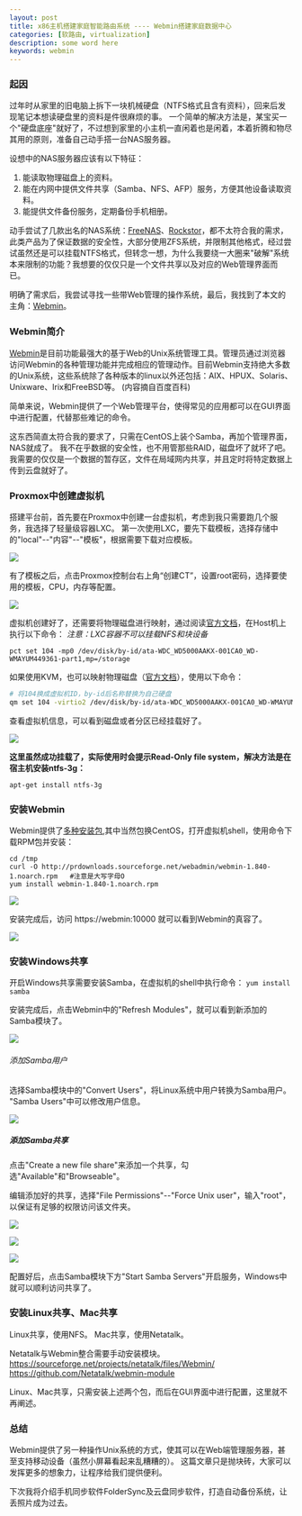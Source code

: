 ```yaml
---
layout: post
title: x86主机搭建家庭智能路由系统 ---- Webmin搭建家庭数据中心
categories: [软路由, virtualization]
description: some word here
keywords: webmin
---
```


### 起因
过年时从家里的旧电脑上拆下一块机械硬盘（NTFS格式且含有资料），回来后发现笔记本想读硬盘里的资料是件很麻烦的事。
一个简单的解决方法是，某宝买一个"硬盘底座"就好了，不过想到家里的小主机一直闲着也是闲着，本着折腾和物尽其用的原则，准备自己动手搭一台NAS服务器。

设想中的NAS服务器应该有以下特征：
1. 能读取物理磁盘上的资料。
2. 能在内网中提供文件共享（Samba、NFS、AFP）服务，方便其他设备读取资料。
3. 能提供文件备份服务，定期备份手机相册。

动手尝试了几款出名的NAS系统：[FreeNAS](http://freenas.org)、[Rockstor](http://rockstor.com)，都不太符合我的需求，此类产品为了保证数据的安全性，大部分使用ZFS系统，并限制其他格式，经过尝试虽然还是可以挂载NTFS格式，但转念一想，为什么我要绕一大圈来"破解"系统本来限制的功能？我想要的仅仅只是一个文件共享以及对应的Web管理界面而已。

明确了需求后，我尝试寻找一些带Web管理的操作系统，最后，我找到了本文的主角：[Webmin](http://webmin.com/)。

### Webmin简介
[Webmin](http://webmin.com/)是目前功能最强大的基于Web的Unix系统管理工具。管理员通过浏览器访问Webmin的各种管理功能并完成相应的管理动作。目前Webmin支持绝大多数的Unix系统，这些系统除了各种版本的linux以外还包括：AIX、HPUX、Solaris、Unixware、Irix和FreeBSD等。
(内容摘自百度百科)

简单来说，Webmin提供了一个Web管理平台，使得常见的应用都可以在GUI界面中进行配置，代替那些难记的命令。

这东西简直太符合我的要求了，只需在CentOS上装个Samba，再加个管理界面，NAS就成了。
我不在乎数据的安全性，也不用管那些RAID，磁盘坏了就坏了吧。
我需要的仅仅是一个数据的暂存区，文件在局域网内共享，并且定时将特定数据上传到云盘就好了。

### Proxmox中创建虚拟机
搭建平台前，首先要在Proxmox中创建一台虚拟机，考虑到我只需要跑几个服务，我选择了轻量级容器LXC。
第一次使用LXC，要先下载模板，选择存储中的"local"--"内容"--"模板"，根据需要下载对应模板。

![](/images/blog/2017-05-27-route-webmin/proxmox-createvm.png)

有了模板之后，点击Proxmox控制台右上角“创建CT”，设置root密码，选择要使用的模板，CPU，内存等配置。

![](/images/blog/2017-05-27-route-webmin/proxmox-createvm2.png)

虚拟机创建好了，还需要将物理磁盘进行映射，通过阅读[官方文档](https://pve.proxmox.com/wiki/Linux_Container)，在Host机上执行以下命令：
*注意：LXC容器不可以挂载NFS和块设备*

```language
pct set 104 -mp0 /dev/disk/by-id/ata-WDC_WD5000AAKX-001CA0_WD-WMAYUM449361-part1,mp=/storage
```
如果使用KVM，也可以映射物理磁盘（[官方文档](https://pve.proxmox.com/wiki/Physical_disk_to_kvm)），使用以下命令：
```bash
# 将104换成虚拟机ID，by-id后名称替换为自己硬盘
qm set 104 -virtio2 /dev/disk/by-id/ata-WDC_WD5000AAKX-001CA0_WD-WMAYUM449361
```
查看虚拟机信息，可以看到磁盘或者分区已经挂载好了。

![](/images/blog/2017-05-27-route-webmin/proxmox-hardware.png)

**这里虽然成功挂载了，实际使用时会提示Read-Only file system，解决方法是在宿主机安装ntfs-3g：**
```language
apt-get install ntfs-3g
```

### 安装Webmin
Webmin提供了[多种安装包](http://webmin.com/download.html),其中当然包换CentOS，打开虚拟机shell，使用命令下载RPM包并安装：
```language
cd /tmp
curl -O http://prdownloads.sourceforge.net/webadmin/webmin-1.840-1.noarch.rpm	#注意是大写字母O
yum install webmin-1.840-1.noarch.rpm
```

![](/images/blog/2017-05-27-route-webmin/proxmox-console.png)

安装完成后，访问 https://webmin:10000 就可以看到Webmin的真容了。

![](/images/blog/2017-05-27-route-webmin/webmin-dashboard.png)

### 安装Windows共享
开启Windows共享需要安装Samba，在虚拟机的shell中执行命令：
`yum install samba`

安装完成后，点击Webmin中的"Refresh Modules"，就可以看到新添加的Samba模块了。

![](/images/blog/2017-05-27-route-webmin/webmin-servers.png)

###### 添加Samba用户
选择Samba模块中的"Convert Users"，将Linux系统中用户转换为Samba用户。
"Samba Users"中可以修改用户信息。

![](/images/blog/2017-05-27-route-webmin/webmin-samba-users.png)

##### 添加Samba共享
点击"Create a new file share"来添加一个共享，勾选"Available"和"Browseable"。

编辑添加好的共享，选择"File Permissions"--"Force Unix user"，输入"root"，以保证有足够的权限访问该文件夹。

![](/images/blog/2017-05-27-route-webmin/webmin-samba-share.png)

![](/images/blog/2017-05-27-route-webmin/webmin-samba-edit-share.png)

![](/images/blog/2017-05-27-route-webmin/webmin-samba-permissions.png)

配置好后，点击Samba模块下方"Start Samba Servers"开启服务，Windows中就可以顺利访问共享了。

### 安装Linux共享、Mac共享
Linux共享，使用NFS。
Mac共享，使用Netatalk。

Netatalk与Webmin整合需要手动安装模块。
https://sourceforge.net/projects/netatalk/files/Webmin/
https://github.com/Netatalk/webmin-module

Linux、Mac共享，只需安装上述两个包，而后在GUI界面中进行配置，这里就不再阐述。

### 总结
Webmin提供了另一种操作Unix系统的方式，使其可以在Web端管理服务器，甚至支持移动设备（虽然小屏幕看起来乱糟糟的）。
这篇文章只是抛块砖，大家可以发挥更多的想象力，让程序给我们提供便利。

下次我将介绍手机同步软件FolderSync及云盘同步软件，打造自动备份系统，让丢照片成为过去。